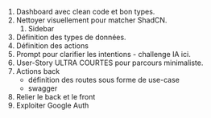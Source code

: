 1. Dashboard avec clean code et bon types.
2. Nettoyer visuellement pour matcher ShadCN.
   1. Sidebar
3. Définition des types de données.
4. Définition des actions
5. Prompt pour clarifier les intentions - challenge IA ici.
6. User-Story ULTRA COURTES pour parcours minimaliste.
7. Actions back
    - définition des routes sous forme de use-case
    - swagger
8. Relier le back et le front
9. Exploiter Google Auth
